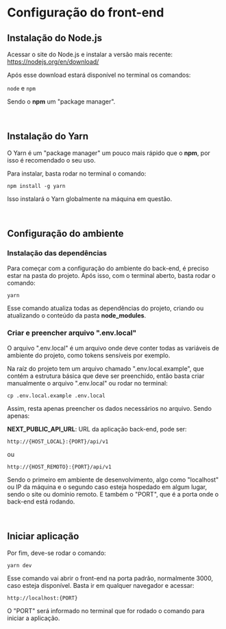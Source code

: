 # Configuração do front-end

## Instalação do <strong>Node.js</strong>

Acessar o site do Node.js e instalar a versão mais recente:
<br/>
https://nodejs.org/en/download/

Após esse download estará disponível no terminal os comandos:

<code>node</code> e <code>npm</code>

Sendo o <strong>npm</strong> um "package manager".

<br/>

## Instalação do <strong>Yarn</strong>

O Yarn é um "package manager" um pouco mais rápido que o <strong>npm</strong>, por isso é recomendado o seu uso.

Para instalar, basta rodar no terminal o comando:

<code>npm install -g yarn</code>

Isso instalará o Yarn globalmente na máquina em questão.

<br/>

## Configuração do ambiente

### <strong>Instalação das dependências</strong>

Para começar com a configuração do ambiente do back-end, é preciso estar na pasta do projeto. Após isso, com o terminal aberto, basta rodar o comando:

<code>yarn</code>

Esse comando atualiza todas as dependências do projeto, criando ou atualizando o conteúdo da pasta <strong>node_modules</strong>.

### <strong>Criar e preencher arquivo ".env.local"</strong>

O arquivo ".env.local" é um arquivo onde deve conter todas as variáveis de ambiente do projeto, como tokens sensíveis por exemplo.

Na raíz do projeto tem um arquivo chamado ".env.local.example", que contém a estrutura básica que deve ser preenchido, então basta criar manualmente o arquivo ".env.local" ou rodar no terminal:

<code>cp .env.local.example .env.local</code>

Assim, resta apenas preencher os dados necessários no arquivo. Sendo apenas:

<strong>NEXT_PUBLIC_API_URL</strong>: URL da aplicação back-end, pode ser:

<code>http://{HOST_LOCAL}:{PORT}/api/v1</code>

ou

<code>http://{HOST_REMOTO}:{PORT}/api/v1</code>

Sendo o primeiro em ambiente de desenvolvimento, algo como "localhost" ou IP da máquina e o segundo caso esteja hospedado em algum lugar, sendo o site ou domínio remoto. E também o "PORT", que é a porta onde o back-end está rodando.

<br/>

## Iniciar aplicação

Por fim, deve-se rodar o comando:

<code>yarn dev</code>

Esse comando vai abrir o front-end na porta padrão, normalmente 3000, caso esteja disponível. Basta ir em qualquer navegador e acessar:

<code>http://localhost:{PORT}</code>

O "PORT" será informado no terminal que for rodado o comando para iniciar a aplicação.
